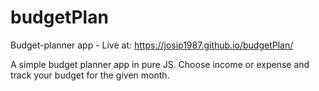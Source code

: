 # budgetPlan
Budget-planner app - Live at: https://josip1987.github.io/budgetPlan/

A simple budget planner app in pure JS. Choose income or expense and track your budget for the given month.

